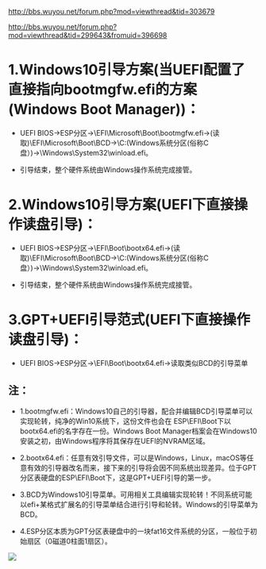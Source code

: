 http://bbs.wuyou.net/forum.php?mod=viewthread&tid=303679

http://bbs.wuyou.net/forum.php?mod=viewthread&tid=299643&fromuid=396698 

# 1.Windows10引导方案(当UEFI配置了直接指向bootmgfw.efi的方案(Windows Boot Manager))：

* UEFI BIOS→ESP分区→\EFI\Microsoft\Boot\bootmgfw.efi→(读取)\EFI\Microsoft\Boot\BCD→\C:(Windows系统分区(俗称C盘）)→\Windows\System32\winload.efi。

* 引导结束，整个硬件系统由Windows操作系统完成接管。

# 2.Windows10引导方案(UEFI下直接操作读盘引导)：

* UEFI BIOS→ESP分区→\EFI\Boot\bootx64.efi→(读取)\EFI\Microsoft\Boot\BCD→\C:(Windows系统分区(俗称C盘）)→\Windows\System32\winload.efi。

* 引导结束，整个硬件系统由Windows操作系统完成接管。

# 3.GPT+UEFI引导范式(UEFI下直接操作读盘引导)：

* UEFI BIOS→ESP分区→\EFI\Boot\bootx64.efi→读取类似BCD的引导菜单

## 注：

* 1.bootmgfw.efi：Windows10自己的引导器，配合并编辑BCD引导菜单可以实现轮转，纯净的Win10系统下，这份文件也会在  ESP\EFI\Boot下以bootx64.efi的名字存在一份。Windows Boot Manager档案会在Windows10安装之初，由Windows程序将其保存在UEFI的NVRAM区域。

* 2.bootx64.efi：任意有效引导文件，可以是Windows，Linux，macOS等任意有效的引导器改名而来，接下来的引导将会因不同系统出现差异。位于GPT分区表硬盘的ESP\EFI\Boot下，这是GPT+UEFI引导的第一步。

* 3.BCD为Windows10引导菜单。可用相关工具编辑实现轮转！不同系统可能以efi+某格式扩展名的引导菜单结合进行引导和轮转。Windows的引导菜单为BCD。

* 4.ESP分区本质为GPT分区表硬盘中的一块fat16文件系统的分区，一般位于初始扇区（0磁道0柱面1扇区）。

![](https://github.com/redomCL/Windows10_Note/blob/main/1%E3%80%81Windows10-GPT-UEFI/Windows10-GPT-UEFI%E5%9B%BE%E7%89%87.png)
